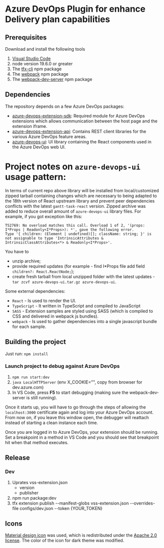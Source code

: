 # Azure DevOps Plugin for enhance Delivery plan capabilities

##  Prerequisites

Download and install the following tools
1. [Visual Studio Code](https://code.visualstudio.com/download)
2. node version 19.6.0 or greater
3. The [tfx-cli](https://www.npmjs.com/package/tfx-cli) npm package
4. The [webpack](https://www.npmjs.com/package/webpack) npm package
5. The [webpack-dev-server](https://www.npmjs.com/package/webpack-dev-server) npm package


## Dependencies

The repository depends on a few Azure DevOps packages:

- [azure-devops-extension-sdk](https://github.com/Microsoft/azure-devops-extension-sdk): Required module for Azure DevOps extensions which allows communication between the host page and the extension iframe.
- [azure-devops-extension-api](https://github.com/Microsoft/azure-devops-extension-api): Contains REST client libraries for the various Azure DevOps feature areas.
- [azure-devops-ui](https://developer.microsoft.com/azure-devops): UI library containing the React components used in the Azure DevOps web UI.

# Project notes on `azure-devops-ui` usage pattern:

In terms of current repo above library will be installed from local/customized zipped tarball containing changes which are necessary to being adapted to the 18th version of React upstream library and prevent peer dependencies conflicts with the latest `gantt-task-react` version.
Zipped archive was added to reduce overall amount of `azure-devops-ui` library files.
For example, if you got exception like this:

```
TS2769: No overload matches this call. Overload 1 of 2, '(props: I*Props | Readonly<I*Props>): *', gave the following error.
Type '{ children: (Element | undefined)[]; className: string; }' is not assignable to type 'IntrinsicAttributes & IntrinsicClassAttributes<*> & Readonly<I*Props>'.
```
You have to 
- unzip archive;
- provide required updates (for example - find I*Props file add field `children?: React.ReactNode;`);
- create fresh tarball from local unzipped folder with the latest updates - `tar zcvf azure-devops-ui.tar.gz azure-devops-ui`.

Some external dependencies:
- `React` - Is used to render the UI.
- `TypeScript` - It written in TypeScript and compiled to JavaScript
- `SASS` - Extension samples are styled using SASS (which is compiled to CSS and delivered in webpack js bundles).
- `webpack` - Is used to gather dependencies into a single javascript bundle for each sample.

## Building the project

Just run:
    `npm install`

### Launch project to debug against Azure DevOps    
1. `npm run start:dev`
2. `java LocalHTTPServer` (env X_COOKIE="", copy from browser for dev.azure.com)
3. In VS Code, press **F5** to start debugging (making sure the webpack-dev-server is still running).

Once it starts up, you will have to go through the steps of allowing the `localhost:3000` certificate again and log into your Azure DevOps account. From now on, if you leave this window open, the debugger will reattach instead of starting a clean instance each time.

Once you are logged in to Azure DevOps, your extension should be running. Set a breakpoint in a method in VS Code and you should see that breakpoint hit when that method executes.

## Release 
### Dev
1. Uprates vss-extension.json
    - version
    - publisher
2. npm run package:dev  
3. tfx extension publish --manifest-globs vss-extension.json --overrides-file configs/dev.json --token {YOUR_TOKEN}

## Icons
[Material design icon](https://github.com/google/material-design-icons) was used, which is redistributed under the [Apache 2.0 license](https://www.apache.org/licenses/LICENSE-2.0.html). The color of the icon for dark theme was modified.
